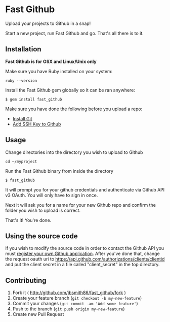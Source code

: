 # Fast Github
Upload your projects to Github in a snap!

Start a new project, run Fast Github and go. That's all there is to it.

## Installation
**Fast Github is for OSX and Linux/Unix only**

Make sure you have Ruby installed on your system:
```
ruby --version
```

Install the Fast Github gem globally so it can be ran anywhere:

    $ gem install fast_github

Make sure you have done the following before you upload a repo:

* [Install Git](http://git-scm.com/book/en/Getting-Started-Installing-Git)
* [Add SSH Key to Github](https://help.github.com/articles/generating-ssh-keys)

## Usage

Change directories into the directory you wish to upload to Github

```
cd ~/myproject
```

Run the Fast Github binary from inside the directory

```
$ fast_github
```

It will prompt you for your github credentials and authenticate via Github API v3 OAuth. You will only have to sign in once.

Next it will ask you for a name for your new Github repo and confirm the folder you wish to upload is correct.

That's it! You're done.

## Using the source code

If you wish to modify the source code in order to contact the Github API you must [register your own Github application](https://github.com/settings/applications/new). After you've done that, change the request oauth uri to https://api.github.com/authorizations/clients/clientid and put the client secret in a file called "client_secret" in the top directory.

## Contributing

1. Fork it ( http://github.com/jbsmith86/fast_github/fork )
2. Create your feature branch (`git checkout -b my-new-feature`)
3. Commit your changes (`git commit -am 'Add some feature'`)
4. Push to the branch (`git push origin my-new-feature`)
5. Create new Pull Request

